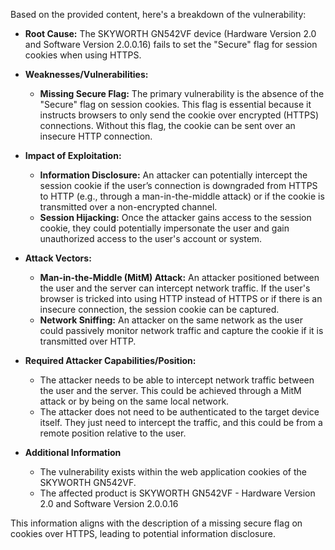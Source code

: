 Based on the provided content, here's a breakdown of the vulnerability:

*   **Root Cause:** The SKYWORTH GN542VF device (Hardware Version 2.0 and Software Version 2.0.0.16) fails to set the "Secure" flag for session cookies when using HTTPS.

*   **Weaknesses/Vulnerabilities:**
    *   **Missing Secure Flag:** The primary vulnerability is the absence of the "Secure" flag on session cookies. This flag is essential because it instructs browsers to only send the cookie over encrypted (HTTPS) connections. Without this flag, the cookie can be sent over an insecure HTTP connection.

*   **Impact of Exploitation:**
    *   **Information Disclosure:** An attacker can potentially intercept the session cookie if the user’s connection is downgraded from HTTPS to HTTP (e.g., through a man-in-the-middle attack) or if the cookie is transmitted over a non-encrypted channel.
    *   **Session Hijacking:** Once the attacker gains access to the session cookie, they could potentially impersonate the user and gain unauthorized access to the user's account or system.

*   **Attack Vectors:**
    *   **Man-in-the-Middle (MitM) Attack:** An attacker positioned between the user and the server can intercept network traffic. If the user's browser is tricked into using HTTP instead of HTTPS or if there is an insecure connection, the session cookie can be captured.
    *   **Network Sniffing:** An attacker on the same network as the user could passively monitor network traffic and capture the cookie if it is transmitted over HTTP.

*   **Required Attacker Capabilities/Position:**
    *   The attacker needs to be able to intercept network traffic between the user and the server. This could be achieved through a MitM attack or by being on the same local network.
    *   The attacker does not need to be authenticated to the target device itself. They just need to intercept the traffic, and this could be from a remote position relative to the user.

* **Additional Information**
  * The vulnerability exists within the web application cookies of the SKYWORTH GN542VF.
  * The affected product is SKYWORTH GN542VF - Hardware Version 2.0 and Software Version 2.0.0.16

This information aligns with the description of a missing secure flag on cookies over HTTPS, leading to potential information disclosure.